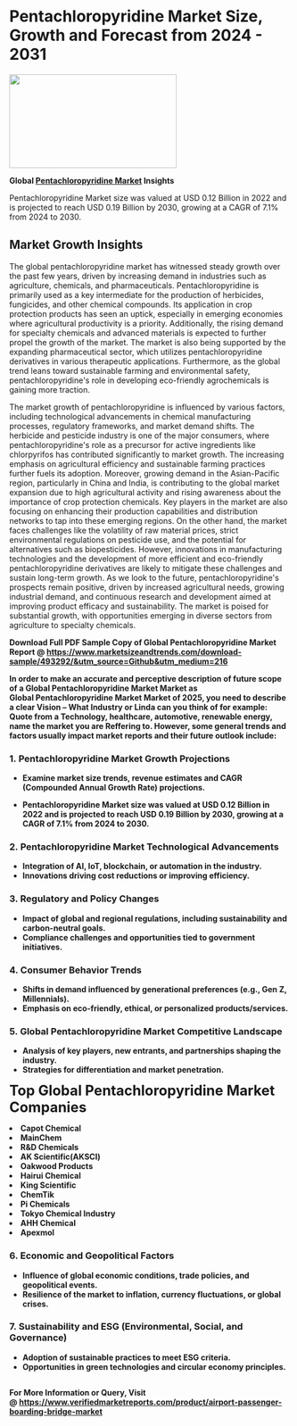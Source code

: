 <H1>Pentachloropyridine Market Size, Growth and Forecast from 2024 - 2031</H1><img class="aligncenter size-medium wp-image-584254" src="https://thirdeyenews.in/wp-content/uploads/2024/09/Global-Market-Research-300x168.jpeg" alt="" width="300" height="168" /><p><strong>Global&nbsp;<a href="https://www.marketsizeandtrends.com/download-sample/493292/&amp;utm_source=Github&utm_medium=216">Pentachloropyridine Market</a> Insights</strong></p><p>Pentachloropyridine Market size was valued at USD 0.12 Billion in 2022 and is projected to reach USD 0.19 Billion by 2030, growing at a CAGR of 7.1% from 2024 to 2030.</p><p><h2>Market Growth Insights</h2> <p>The global pentachloropyridine market has witnessed steady growth over the past few years, driven by increasing demand in industries such as agriculture, chemicals, and pharmaceuticals. Pentachloropyridine is primarily used as a key intermediate for the production of herbicides, fungicides, and other chemical compounds. Its application in crop protection products has seen an uptick, especially in emerging economies where agricultural productivity is a priority. Additionally, the rising demand for specialty chemicals and advanced materials is expected to further propel the growth of the market. The market is also being supported by the expanding pharmaceutical sector, which utilizes pentachloropyridine derivatives in various therapeutic applications. Furthermore, as the global trend leans toward sustainable farming and environmental safety, pentachloropyridine's role in developing eco-friendly agrochemicals is gaining more traction.</p> <p><strong></strong></p> <p>The market growth of pentachloropyridine is influenced by various factors, including technological advancements in chemical manufacturing processes, regulatory frameworks, and market demand shifts. The herbicide and pesticide industry is one of the major consumers, where pentachloropyridine's role as a precursor for active ingredients like chlorpyrifos has contributed significantly to market growth. The increasing emphasis on agricultural efficiency and sustainable farming practices further fuels its adoption. Moreover, growing demand in the Asian-Pacific region, particularly in China and India, is contributing to the global market expansion due to high agricultural activity and rising awareness about the importance of crop protection chemicals. Key players in the market are also focusing on enhancing their production capabilities and distribution networks to tap into these emerging regions. On the other hand, the market faces challenges like the volatility of raw material prices, strict environmental regulations on pesticide use, and the potential for alternatives such as biopesticides. However, innovations in manufacturing technologies and the development of more efficient and eco-friendly pentachloropyridine derivatives are likely to mitigate these challenges and sustain long-term growth. As we look to the future, pentachloropyridine's prospects remain positive, driven by increased agricultural needs, growing industrial demand, and continuous research and development aimed at improving product efficacy and sustainability. The market is poised for substantial growth, with opportunities emerging in diverse sectors from agriculture to specialty chemicals.</p> <p><strong></p><p><span class=""><strong>Download Full PDF Sample Copy of Global Pentachloropyridine Market Report</strong> @ <a href="https://www.marketsizeandtrends.com/download-sample/493292/&amp;utm_source=Github&utm_medium=216" target="_blank">https://www.marketsizeandtrends.com/download-sample/493292/&amp;utm_source=Github&utm_medium=216</a></span></p><p>In order to make an accurate and perceptive description of future scope of a Global&nbsp;Pentachloropyridine Market Market as Global&nbsp;Pentachloropyridine Market Market of 2025, you need to describe a clear Vision &ndash; What Industry or Linda can you think of for example: Quote from a Technology, healthcare, automotive, renewable energy, name the market you are Reffering to. However, some general trends and factors usually impact market reports and their future outlook include:</p><h3>1.&nbsp;<strong>Pentachloropyridine Market Growth Projections</strong></h3><ul><li>Examine market size trends, revenue estimates and CAGR (Compounded Annual Growth Rate) projections.</li><li><p>Pentachloropyridine Market size was valued at USD 0.12 Billion in 2022 and is projected to reach USD 0.19 Billion by 2030, growing at a CAGR of 7.1% from 2024 to 2030.</p></li></ul><h3>2.&nbsp;<strong>Pentachloropyridine Market Technological Advancements</strong></h3><ul><li>Integration of AI, IoT, blockchain, or automation in the industry.</li><li>Innovations driving cost reductions or improving efficiency.</li></ul><h3>3.&nbsp;<strong>Regulatory and Policy Changes</strong></h3><ul><li>Impact of global and regional regulations, including sustainability and carbon-neutral goals.</li><li>Compliance challenges and opportunities tied to government initiatives.</li></ul><h3>4.&nbsp;<strong>Consumer Behavior Trends</strong></h3><ul><li>Shifts in demand influenced by generational preferences (e.g., Gen Z, Millennials).</li><li>Emphasis on eco-friendly, ethical, or personalized products/services.</li></ul><h3>5.&nbsp;<strong>Global Pentachloropyridine Market Competitive Landscape</strong></h3><ul><li>Analysis of key players, new entrants, and partnerships shaping the industry.</li><li>Strategies for differentiation and market penetration.</li></ul><p data-pm-slice="1 1 []"><span style="color: inherit; font-family: inherit; font-size: 25px;">Top Global Pentachloropyridine Market Companies</span></p><div class="" data-test-id=""><p><li>Capot Chemical</li><li> MainChem</li><li> R&D Chemicals</li><li> AK Scientific(AKSCI)</li><li> Oakwood Products</li><li> Hairui Chemical</li><li> King Scientific</li><li> ChemTik</li><li> Pi Chemicals</li><li> Tokyo Chemical Industry</li><li> AHH Chemical</li><li> Apexmol</li></p></div><h3>6.&nbsp;<strong>Economic and Geopolitical Factors</strong></h3><ul><li>Influence of global economic conditions, trade policies, and geopolitical events.</li><li>Resilience of the market to inflation, currency fluctuations, or global crises.</li></ul><h3>7.&nbsp;<strong>Sustainability and ESG (Environmental, Social, and Governance)</strong></h3><ul><li>Adoption of sustainable practices to meet ESG criteria.</li><li>Opportunities in green technologies and circular economy principles.</li></ul><h2><strong style="font-size: 14px;">For More Information or Query, Visit @&nbsp;</strong><a style="background-color: #ffffff; font-size: 14px;" href="https://www.marketsizeandtrends.com/report/pentachloropyridine-market/" target="_blank">https://www.verifiedmarketreports.com/product/airport-passenger-boarding-bridge-market</a></h2>
